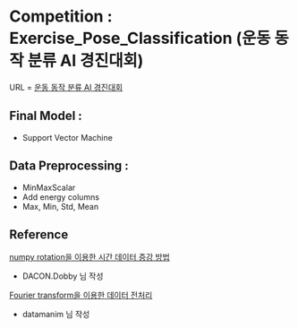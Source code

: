# Competition : Exercise_Pose_Classification (운동 동작 분류 AI 경진대회)

URL = [운동 동작 분류 AI 경진대회](https://www.dacon.io/competitions/official/235689/overview/description/)

## Final Model :
- Support Vector Machine

## Data Preprocessing :
- MinMaxScalar
- Add energy columns
- Max, Min, Std, Mean

## Reference

[numpy rotation을 이용한 시간 데이터 증강 방법](https://www.dacon.io/competitions/official/235689/codeshare/2347?page=3&dtype=recent)
- DACON.Dobby 님 작성

[Fourier transform을 이용한 데이터 전처리](https://www.dacon.io/competitions/official/235689/codeshare/2374?page=3&dtype=recent)
- datamanim 님 작성
